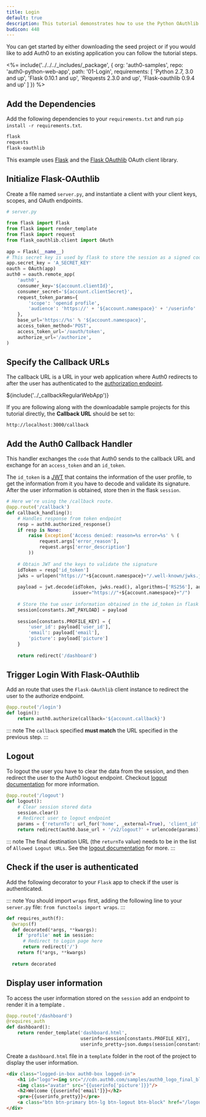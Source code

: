 ```yaml
---
title: Login
default: true
description: This tutorial demonstrates how to use the Python OAuthlib to add authentication and authorization to your web app
budicon: 448
---
```


You can get started by either downloading the seed project or if you would like to add Auth0 to an existing application 
you can follow the tutorial steps.

<%= include('../../../_includes/_package', {
  org: 'auth0-samples',
  repo: 'auth0-python-web-app',
  path: '01-Login',
  requirements: [
    'Python 2.7, 3.0 and up',
    'Flask 0.10.1 and up',
    'Requests 2.3.0 and up',
    'Flask-oauthlib 0.9.4 and up'
  ]
}) %>


## Add the Dependencies

Add the following dependencies to your `requirements.txt` and run `pip install -r requirements.txt`.

```js
flask
requests
flask-oauthlib
```

This example uses [Flask](http://flask.pocoo.org) and the [Flask OAuthlib](https://flask-oauthlib.readthedocs.io) OAuth client library.

## Initialize Flask-OAuthlib

Create a file named `server.py`, and instantiate a client with your client keys, scopes, and OAuth endpoints.

```python
# server.py
    
from flask import Flask
from flask import render_template
from flask import request
from flask_oauthlib.client import OAuth
    
app = Flask(__name__)
# This secret key is used by flask to store the session as a signed cookie.
app.secret_key = 'A_SECRET_KEY'
oauth = OAuth(app)
auth0 = oauth.remote_app(
    'auth0',
    consumer_key='${account.clientId}',
    consumer_secret='${account.clientSecret}',
    request_token_params={
        'scope': 'openid profile',
        'audience': 'https://' + '${account.namespace}' + '/userinfo'
    },
    base_url='https://%s' % '${account.namespace}',
    access_token_method='POST',
    access_token_url='/oauth/token',
    authorize_url='/authorize',
)
```

## Specify the Callback URLs

The callback URL is a URL in your web application where Auth0 redirects to after the user has authenticated 
to the [authorization endpoint](/protocols/oauth2#authorization-endpoint).

${include('../_callbackRegularWebApp')}

If you are following along with the downloadable sample projects for this tutorial directly, the **Callback URL** should be set to:

```text
http://localhost:3000/callback
```

## Add the Auth0 Callback Handler

This handler exchanges the `code` that Auth0 sends to the callback URL and exchange for an `access_token` 
and an `id_token`.

The `id_token` is a [JWT](/jwt) that contains the information of the user profile, to get the information from it you have
to decode and validate its signature. After the user information is obtained, store then in the flask `session`.

```python
# Here we're using the /callback route.
@app.route('/callback')
def callback_handling():
    # Handles response from token endpoint
    resp = auth0.authorized_response()
    if resp is None:
        raise Exception('Access denied: reason=%s error=%s' % (
            request.args['error_reason'],
            request.args['error_description']
        ))
    
    # Obtain JWT and the keys to validate the signature
    idToken = resp['id_token']
    jwks = urlopen("https://"+${account.namespace}+"/.well-known/jwks.json")
    
    payload = jwt.decode(idToken, jwks.read(), algorithms=['RS256'], audience=${account.clientId},
                        issuer="https://"+${account.namespace}+"/")
    
    # Store the tue user information obtained in the id_token in flask session.
    session[constants.JWT_PAYLOAD] = payload
    
    session[constants.PROFILE_KEY] = {
        'user_id': payload['user_id'],
        'email': payload['email'],
        'picture': payload['picture']
    }
    
    return redirect('/dashboard')
```

## Trigger Login With Flask-OAuthlib

Add an route that uses the `Flask-OAuthlib` client instance to redirect the user to the authorize endpoint.

```python
@app.route('/login')
def login():
    return auth0.authorize(callback='${account.callback}')
```

::: note
The `callback` specified **must match** the URL specified in the previous step.
:::

## Logout

To logout the user you have to clear the data from the session, and then redirect the user to the Auth0 logout endpoint.
Checkout [logout documentation](/logout) for more information.

```python
@app.route('/logout')
def logout():
    # Clear session stored data
    session.clear()
    # Redirect user to logout endpoint
    params = {'returnTo': url_for('home', _external=True), 'client_id': ${account.clientId}}
    return redirect(auth0.base_url + '/v2/logout?' + urlencode(params))
```

::: note
The final destination URL (the `returnTo` value) needs to be in the list of `Allowed Logout URLs`. 
See the [logout documentation](/logout#redirecting-users-after-logout) for more.
:::


## Check if the user is authenticated

Add the following decorator to your `Flask` app to check if the user is authenticated. 

::: note
You should import `wraps` first, adding the following line to your `server.py` file: `from functools import wraps`.
:::

```python
def requires_auth(f):
  @wraps(f)
  def decorated(*args, **kwargs):
    if 'profile' not in session:
      # Redirect to Login page here
      return redirect('/')
    return f(*args, **kwargs)
    
  return decorated
```

## Display user information

To access the user information stored on the `session` add an endpoint to render it in a template .

```python
@app.route('/dashboard')
@requires_auth
def dashboard():
    return render_template('dashboard.html',
                           userinfo=session[constants.PROFILE_KEY],
                           userinfo_pretty=json.dumps(session[constants.JWT_PAYLOAD], indent=4))
```

Create a `dashboard.html` file in a `template` folder in the root of the project to display the user information.

```html
<div class="logged-in-box auth0-box logged-in">
    <h1 id="logo"><img src="//cdn.auth0.com/samples/auth0_logo_final_blue_RGB.png" /></h1>
    <img class="avatar" src="{{userinfo['picture']}}"/>
    <h2>Welcome {{userinfo['email']}}</h2>
    <pre>{{userinfo_pretty}}</pre>
    <a class="btn btn-primary btn-lg btn-logout btn-block" href="/logout">Logout</a>
</div>
```
